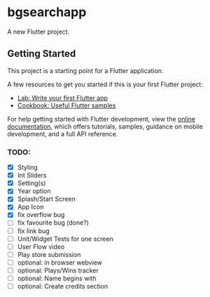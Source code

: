 # bgsearchapp

A new Flutter project.

## Getting Started

This project is a starting point for a Flutter application.

A few resources to get you started if this is your first Flutter project:

- [Lab: Write your first Flutter app](https://docs.flutter.dev/get-started/codelab)
- [Cookbook: Useful Flutter samples](https://docs.flutter.dev/cookbook)

For help getting started with Flutter development, view the
[online documentation](https://docs.flutter.dev/), which offers tutorials,
samples, guidance on mobile development, and a full API reference.

### TODO:
- [x] Styling
- [x] Int Sliders
- [x] Setting(s)
- [x] Year option
- [x] Splash/Start Screen
- [x] App Icon
- [x] fix overflow bug
- [ ] fix favourite bug (done?)
- [ ] fix link bug
- [ ] Unit/Widget Tests for one screen
- [ ] User Flow video
- [ ] Play store submission
- [ ] optional: in browser webview
- [ ] optional: Plays/Wins tracker
- [ ] optional: Name begins with
- [ ] optional: Create credits section
